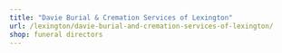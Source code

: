 ```yaml
---
title: "Davie Burial & Cremation Services of Lexington"
url: /lexington/davie-burial-and-cremation-services-of-lexington/
shop: funeral directors
---
```

